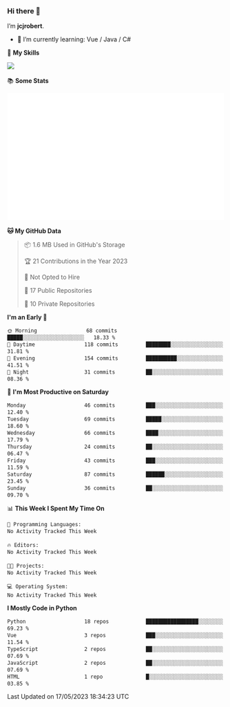 ### Hi there 👋

I’m **jcjrobert**.

- 🌱 I’m currently learning: Vue / Java / C#

🌟 **My Skills**

![](https://img.shields.io/badge/-Python-3e74a2?style=flat-square&logo=Python&logoColor=fff)

📚 **Some Stats**

![](https://github.com/jcjrobert/github-stats/blob/master/generated/overview.svg)

<!--START_SECTION:waka-->
**🐱 My GitHub Data** 

> 📦 1.6 MB Used in GitHub's Storage 
 > 
> 🏆 21 Contributions in the Year 2023
 > 
> 🚫 Not Opted to Hire
 > 
> 📜 17 Public Repositories 
 > 
> 🔑 10 Private Repositories 
 > 
**I'm an Early 🐤** 

```text
🌞 Morning                68 commits          █████░░░░░░░░░░░░░░░░░░░░   18.33 % 
🌆 Daytime                118 commits         ████████░░░░░░░░░░░░░░░░░   31.81 % 
🌃 Evening                154 commits         ██████████░░░░░░░░░░░░░░░   41.51 % 
🌙 Night                  31 commits          ██░░░░░░░░░░░░░░░░░░░░░░░   08.36 % 
```
📅 **I'm Most Productive on Saturday** 

```text
Monday                   46 commits          ███░░░░░░░░░░░░░░░░░░░░░░   12.40 % 
Tuesday                  69 commits          █████░░░░░░░░░░░░░░░░░░░░   18.60 % 
Wednesday                66 commits          ████░░░░░░░░░░░░░░░░░░░░░   17.79 % 
Thursday                 24 commits          ██░░░░░░░░░░░░░░░░░░░░░░░   06.47 % 
Friday                   43 commits          ███░░░░░░░░░░░░░░░░░░░░░░   11.59 % 
Saturday                 87 commits          ██████░░░░░░░░░░░░░░░░░░░   23.45 % 
Sunday                   36 commits          ██░░░░░░░░░░░░░░░░░░░░░░░   09.70 % 
```


📊 **This Week I Spent My Time On** 

```text
💬 Programming Languages: 
No Activity Tracked This Week

🔥 Editors: 
No Activity Tracked This Week

🐱‍💻 Projects: 
No Activity Tracked This Week

💻 Operating System: 
No Activity Tracked This Week
```

**I Mostly Code in Python** 

```text
Python                   18 repos            █████████████████░░░░░░░░   69.23 % 
Vue                      3 repos             ███░░░░░░░░░░░░░░░░░░░░░░   11.54 % 
TypeScript               2 repos             ██░░░░░░░░░░░░░░░░░░░░░░░   07.69 % 
JavaScript               2 repos             ██░░░░░░░░░░░░░░░░░░░░░░░   07.69 % 
HTML                     1 repo              █░░░░░░░░░░░░░░░░░░░░░░░░   03.85 % 
```




 Last Updated on 17/05/2023 18:34:23 UTC
<!--END_SECTION:waka-->

